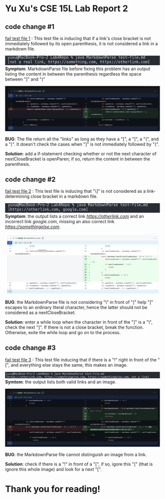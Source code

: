 # Yu Xu's CSE 15L Lab Report 2

## code change #1

[fail test file 1](https://github.com/Yu-Xu25/markdown-parse/blob/ce6dcbf6156474a0f980316be42c1bcd66fd0d52/test-file.md)
: This test file is inducing that if a link's close bracket is not immediately followed by its open parenthesis, it is not considered a link in a markdown file.

![symptom output all valid and invalid links](OUTPUT_ALL_"LINKS".png)
**Symptom**: MarkdownParse file before fixing this problem has an output listing the content in between the parenthesis regardless the space between "]" and "("

![code change](FIX_ALL_"LINKS".png)

**BUG**: The file return all the "links" as long as they have a "[", a "]", a "(", and a ")". It doesn't check the cases when "]" is not immediately followed by "(".

**Solution**: add a if-statement checking whether or not the next character of nextCloseBracket is openParen; if so, return the content in between the parenthesis.

## code change #2

[fail test file 2](https://github.com/Yu-Xu25/markdown-parse/blob/fca6a66c323967f4b57ee20317e2460dba7b1541/test-file.md)
: This test file is inducing that "\\]" is not considered as a link-determining close bracket in a markdown file.

![symptom wrong output of links](OUTPUT_WRONG_LINKS.png)
**Symptom**: the output lists a correct link *https://otherlink.com* and an incorrect link *google.com*, missing an also correct link *https://somethingelse.com*.

![fix wrong output of links](FIX_WRONG_LINKS.png)

**BUG**: the MarkdownParse file is not considering "\\" in front of "]" help "]" escapes to an ordinary literal character, hence the latter should not be considered as a nextCloseBracket.

**Solution**: enter a while loop when the character in front of the "]" is a "\\", check the next "]". If there is not a close bracket, break the function. Otherwise, exite the while loop and go on to the process.  

## code change #3
[fail test file 3](https://github.com/Yu-Xu25/markdown-parse/blob/30eda7a98151e2b31d8188d583db27200989e734/test-file.md)
: This test file inducing that if there is a "!" right in front of the "[", and everything else stays the same, this makes an image. 

![symptom output an image](OUTPUT_IMAGE.png)
**Symtom**: the output lists both valid links and an image. 

![fix output image](FIX_IMAGE.png)

**BUG**: the MarkdownParse file cannot distinguish an image from a link.

**Solution**: check if there is a "!" in front of a "[", if so, igore this "[" (that is ignore this whole image) and look for a next "[".

# Thank you for reading!
